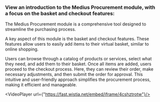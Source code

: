 ### View an introduction to the Medius Procurement module, with a focus on the basket and checkout features:

The Medius Procurement module is a comprehensive tool designed to streamline the purchasing process. 

A key aspect of this module is the basket and checkout features. These features allow users to easily add items to their virtual basket, similar to online shopping. 

Users can browse through a catalog of products or services, select what they need, and add them to their basket. Once all items are added, users proceed to the checkout process. Here, they can review their order, make necessary adjustments, and then submit the order for approval. This intuitive and user-friendly approach simplifies the procurement process, making it efficient and manageable.

<VideoPlayer url={"https://fast.wistia.net/embed/iframe/4cshztrotw"}/>

